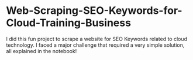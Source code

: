 # Web-Scraping-SEO-Keywords-for-Cloud-Training-Business
I did this fun project to scrape a website for SEO Keywords related to cloud technology. I faced a major challenge that required a very simple solution, all explained in the notebook!
